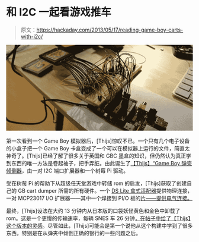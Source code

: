 # 和 I2C 一起看游戏推车

> 原文：<https://hackaday.com/2013/05/17/reading-game-boy-carts-with-i2c/>

![rasgame](img/f8946eb3124044f754f71799fb41e464.png)

第一次看到一个 Game Boy 模拟器后，[Thijs]惊叹不已。一个只有几个电子设备的小盒子把一个 Game Boy 卡盒变成了一个可以在模拟器上运行的文件，简直太神奇了。[Thijs]已经了解了很多关于英国和 GBC 墨盒的知识，但仍然认为真正学到东西的唯一方法是卷起袖子，把手弄脏。由此诞生了[【Thijs】“Game Boy 弹壳倾倒器](https://blog.thijsalkema.de/blog/2013/05/14/game-boy-cartridge-dumping-on-a-raspberry-pi-part-1/)，由一对 I2C 端口扩展器和一个树莓 Pi 驱动。

受在树莓 Pi 的帮助下从超级任天堂游戏中转储 rom 的启发，[Thijs]获取了创建自己的 GB cart dumper 所需的所有硬件。一个 [DS Lite 盒式适配器](https://dx.com/p/repair-parts-replacement-gba-game-cart-slot-for-nds-lite-37787)提供物理连接，一对 MCP23017 I/O 扩展器——其中一个焊接到 PI/O 板的[片——提供电气连接。](https://www.modmypi.com/slice-of-pio-raspberry-pi-breakout-boad)

最终，[Thijs]设法在大约 13 分钟内从日本版的口袋妖怪黄色和金色中卸载了 rom。这是一个更慢的传输速率，每辆 SNES 车 26 分钟[，在帖子中给了【Thijs】这个版本的灵感](http://hackaday.com/2013/01/04/turning-a-raspberry-pi-into-an-snes/)。尽管如此，[Thijs]可能会是第一个说他从这个构建中学到了很多东西，特别是在从弹夹中倾倒正确的银行的一些问题之后。
